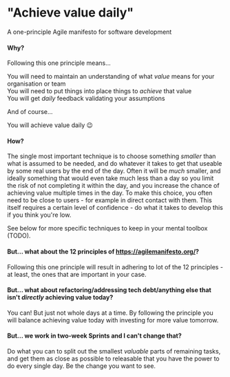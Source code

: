 # "Achieve value daily"

A one-principle Agile manifesto for software development

#### Why?

Following this one principle means...

You will need to maintain an understanding of what _value_ means for your organisation or team<br>
You will need to put things into place things to _achieve_ that value<br>
You will get _daily_ feedback validating your assumptions

And of course...

You will achieve value daily 😉

#### How?

The single most important technique is to choose something _smaller_ than what is assumed to be needed, and do whatever it takes to get that useable by some real users by the end of the day. Often it will be _much_ smaller, and ideally something that would even take much less than a day so you limit the risk of not completing it within the day, and you increase the chance of achieving value multiple times in the day. To make this choice, you often need to be close to users - for example in direct contact with them. This itself requires a certain level of confidence - do what it takes to develop this if you think you're low.

See below for more specific techniques to keep in your mental toolbox (TODO).

#### But... what about the 12 principles of https://agilemanifesto.org/?

Following this one principle will result in adhering to lot of the 12 principles - at least, the ones that are important in your case.

#### But... what about refactoring/addressing tech debt/anything else that isn't _directly_ achieving value today?

You can! But just not whole days at a time. By following the principle you will balance achieving value today with investing for more value tomorrow.

#### But... we work in two-week Sprints and I can't change that?

Do what you can to split out the smallest _valuable_ parts of remaining tasks, and get them as close as possible to releasable that you have the power to do every single day. Be the change you want to see.
